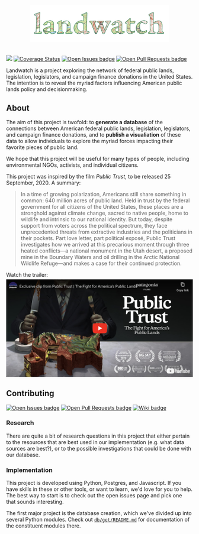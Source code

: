 # <p align='center'><img height="100" src="/docs/img/logo@2x.png"></img></p>


[![](https://img.shields.io/travis/acannistra/landwatch?style=flat-square)](https://travis-ci.org/github/acannistra/landwatch) [![Coverage Status](https://img.shields.io/coveralls/github/acannistra/landwatch?style=flat-square)](https://coveralls.io/github/acannistra/landwatch)
[![Open Issues badge](https://img.shields.io/github/issues-raw/acannistra/landwatch?color=00A676&style=flat-square)](https://github.com/acannistra/landwatch/issues)
[![Open Pull Requests badge](https://img.shields.io/github/issues-pr-raw/acannistra/landwatch?color=00A676&style=flat-square)](https://github.com/acannistra/landwatch/pulls)




Landwatch is a project exploring the network of federal public lands, legislation, legislators, and campaign finance donations in the United States. The intention is to reveal the myriad factors influencing American public lands policy and decisionmaking.

## About

The aim of this project is twofold: to __generate a database__ of the connections between American federal public lands, legislation, legislators, and campaign finance donations, and to __publish a visualiation__ of these data to allow individuals to explore the myriad forces impacting their favorite pieces of public land.

We hope that this project will be useful for many types of people, including environmental NGOs, activists, and individual citizens.



This project was inspired by the film _Public Trust_, to be released 25 September, 2020. A summary:

> In a time of growing polarization, Americans still share something in common: 640 million acres of public land. Held in trust by the federal government for all citizens of the United States, these places are a stronghold against climate change, sacred to native people, home to wildlife and intrinsic to our national identity. But today, despite support from voters across the political spectrum, they face unprecedented threats from extractive industries and the politicians in their pockets. Part love letter, part political exposé, Public Trust investigates how we arrived at this precarious moment through three heated conflicts—a national monument in the Utah desert, a proposed mine in the Boundary Waters and oil drilling in the Arctic National Wildlife Refuge—and makes a case for their continued protection.

 Watch the trailer:
[![](docs/img/publictrust.png)](https://youtu.be/v59R37i-CIU)

## Contributing
[![Open Issues badge](https://img.shields.io/github/issues-raw/acannistra/landwatch?color=00A676&style=flat-square)](https://github.com/acannistra/landwatch/issues)
[![Open Pull Requests badge](https://img.shields.io/github/issues-pr-raw/acannistra/landwatch?color=00A676&style=flat-square)](https://github.com/acannistra/landwatch/pulls)
[![Wiki badge](https://img.shields.io/badge/docs-wiki-blue?style=flat-square)](https://github.com/acannistra/landwatch/wiki)

### Research
There are quite a bit of research questions in this project that either pertain to the resources that are best used in our implementation (e.g. what data sources are best?), or to the possible investigations that could be done with our database.

### Implementation
This project is developed using Python, Postgres, and Javascript. If you have skills in these or other tools, or want to learn, we'd love for you to help. The best way to start is to check out the open issues page and pick one that sounds interesting.

The first major project is the database creation, which we've divided up into several Python modules. Check out [`db/get/README.md`](db/get) for documentation of the constituent modules there.
